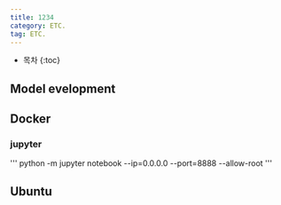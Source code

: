 ```yaml
---
title: 1234
category: ETC.
tag: ETC.
---
```










* 목차
{:toc}









## Model evelopment
## Docker
### jupyter
'''
python -m jupyter notebook --ip=0.0.0.0 --port=8888 --allow-root
'''

## Ubuntu

